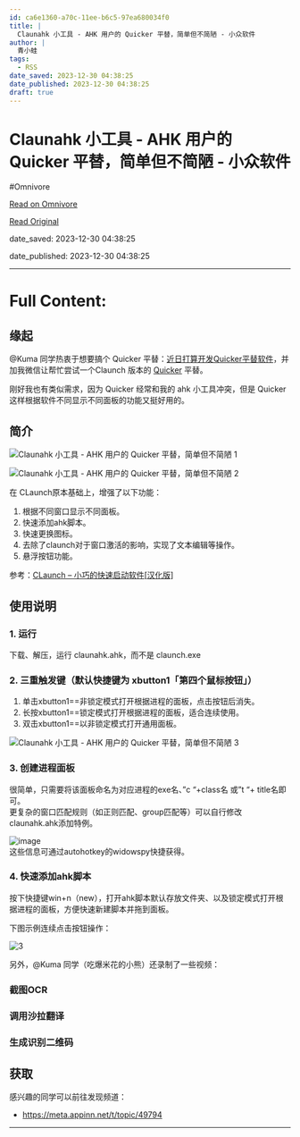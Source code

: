 ```yaml
---
id: ca6e1360-a70c-11ee-b6c5-97ea680034f0
title: |
  Claunahk 小工具 - AHK 用户的 Quicker 平替，简单但不简陋 - 小众软件
author: |
  青小蛙
tags:
  - RSS
date_saved: 2023-12-30 04:38:25
date_published: 2023-12-30 04:38:25
draft: true
---
```


# Claunahk 小工具 - AHK 用户的 Quicker 平替，简单但不简陋 - 小众软件
#Omnivore

[Read on Omnivore](https://omnivore.app/me/claunahk-ahk-quicker-18cbaa4671c)

[Read Original](https://www.appinn.com/claunahk/)

date_saved: 2023-12-30 04:38:25

date_published: 2023-12-30 04:38:25

--- 

# Full Content: 

## 缘起

@Kuma 同学热衷于想要搞个 Quicker 平替：[近日打算开发Quicker平替软件](https://meta.appinn.net/t/topic/49365)，并加我微信让帮忙尝试一个Claunch 版本的 [Quicker](https://www.appinn.com/quicker/) 平替。

刚好我也有类似需求，因为 Quicker 经常和我的 ahk 小工具冲突，但是 Quicker 这样根据软件不同显示不同面板的功能又挺好用的。

## 简介

![Claunahk 小工具 - AHK 用户的 Quicker 平替，简单但不简陋 1](https://proxy-prod.omnivore-image-cache.app/1608x700,s_valWzr0fCxRnaj_9haTurloHLN_xEm1N9UcNetcDSw/https://www.appinn.com/wp-content/uploads/2023/12/Appinn-feature-images-14.jpg "Claunahk 小工具 - AHK 用户的 Quicker 平替，简单但不简陋 1")

![Claunahk 小工具 - AHK 用户的 Quicker 平替，简单但不简陋 2](https://proxy-prod.omnivore-image-cache.app/1608x700,s_valWzr0fCxRnaj_9haTurloHLN_xEm1N9UcNetcDSw/https://www.appinn.com/wp-content/uploads/2023/12/Appinn-feature-images-14.jpg "Claunahk 小工具 - AHK 用户的 Quicker 平替，简单但不简陋 2")

在 CLaunch原本基础上，增强了以下功能：

1. 根据不同窗口显示不同面板。
2. 快速添加ahk脚本。
3. 快速更换图标。
4. 去除了claunch对于窗口激活的影响，实现了文本编辑等操作。
5. 悬浮按钮功能。

参考：[CLaunch – 小巧的快速启动软件\[汉化版\]](https://www.appinn.com/claunch/)

## 使用说明

### 1\. 运行

下载、解压，运行 claunahk.ahk，而不是 claunch.exe

### 2\. 三重触发键（默认快捷键为 xbutton1「第四个鼠标按钮」）

1. 单击xbutton1==非锁定模式打开根据进程的面板，点击按钮后消失。
2. 长按xbutton1==锁定模式打开根据进程的面板，适合连续使用。
3. 双击xbutton1==以非锁定模式打开通用面板。

![Claunahk 小工具 - AHK 用户的 Quicker 平替，简单但不简陋 3](https://proxy-prod.omnivore-image-cache.app/649x706,sQkYH6Y86Ge4-gzQHQR-Fax_WER1bFmEzWmgSgTQhyIA/https://meta-cdn1.appinn.com/uploads/default/original/3X/7/b/7b537d2da9540a992eb57370e95000cf36ad6583.gif "Claunahk 小工具 - AHK 用户的 Quicker 平替，简单但不简陋 3")

### 3\. 创建进程面板

很简单，只需要将该面板命名为对应进程的exe名、”c “+class名 或”t “+ title名即可。  
更复杂的窗口匹配规则（如正则匹配、group匹配等）可以自行修改claunahk.ahk添加特例。

![image](https://proxy-prod.omnivore-image-cache.app/457x364,sDEwi6QsayO61bhryKlXXS2kjX09Dyxn_HYJL5tNVg64/https://meta-cdn1.appinn.com/uploads/default/original/3X/d/a/da9963111c747ec7d294028e93872123f4f6a960.png "Claunahk 小工具 - AHK 用户的 Quicker 平替，简单但不简陋 4")  
这些信息可通过autohotkey的widowspy快捷获得。

### 4\. 快速添加ahk脚本

按下快捷键win+n（new），打开ahk脚本默认存放文件夹、以及锁定模式打开根据进程的面板，方便快速新建脚本并拖到面板。

下图示例连续点击按钮操作：

![3](https://proxy-prod.omnivore-image-cache.app/656x657,sj6kymFapOn93RysGyKgnWS2cj_k8NYZ0xO3Qz-st1yo/https://meta-cdn1.appinn.com/uploads/default/original/3X/4/8/488b2e3d233febe1bfb53ae454e84f709b348bd9.gif "Claunahk 小工具 - AHK 用户的 Quicker 平替，简单但不简陋 5")

另外，@Kuma 同学（吃爆米花的小熊）还录制了一些视频：

### 截图OCR

### 调用沙拉翻译

### 生成识别二维码

## 获取

感兴趣的同学可以前往发现频道：

* <https://meta.appinn.net/t/topic/49794>

---


